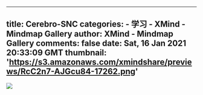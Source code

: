 
---
title: Cerebro-SNC
categories: 
    - 学习
    - XMind - Mindmap Gallery
author: XMind - Mindmap Gallery
comments: false
date: Sat, 16 Jan 2021 20:33:09 GMT
thumbnail: 'https://s3.amazonaws.com/xmindshare/previews/RcC2n7-AJGcu84-17262.png'
---

<div>   
<img src="https://s3.amazonaws.com/xmindshare/previews/RcC2n7-AJGcu84-17262.png" referrerpolicy="no-referrer">  
</div>
            